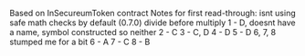 Based on InSecureumToken contract
Notes for first read-through: isnt using safe math checks by default (0.7.0)
divide before multiply
1 - D, doesnt have a name, symbol constructed so neither
2 - C
3 - C, D
4 - D
5 - D
6, 7, 8 stumped me for a bit
6 - A
7 - C
8 - B